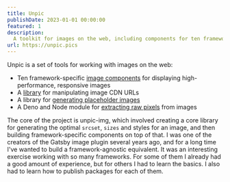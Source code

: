 ```yaml
---
title: Unpic
publishDate: 2023-01-01 00:00:00
featured: 1
description:
  A toolkit for images on the web, including components for ten frameworks.
url: https://unpic.pics
---
```


Unpic is a set of tools for working with images on the web:

- Ten framework-specific [image components](https://unpic.pics/img) for
  displaying high-performance, responsive images
- A [library](https://unpic.pics/lib) for manipulating image CDN URLs
- A library for [generating placeholder images](https://unpic.pics/placeholder)
- A Deno and Node module for [extracting raw pixels](https://unpic.pics/pixels)
  from images

The core of the project is unpic-img, which involved creating a core library for
generating the optimal `srcset`, `sizes` and styles for an image, and then
building framework-specific components on top of that. I was one of the creators
of the Gatsby image plugin several years ago, and for a long time I've wanted to
build a framework-agnostic equivalent. It was an interesting exercise working
with so many frameworks. For some of them I already had a good amount of
experience, but for others I had to learn the basics. I also had to learn how to
publish packages for each of them.
